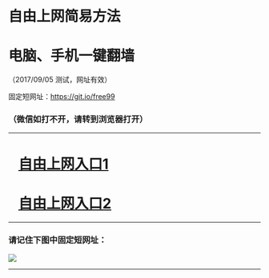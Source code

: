 ﻿# 自由上网简易方法

# 电脑、手机一键翻墙

（2017/09/05 测试，网址有效）

固定短网址：https://git.io/free99

### （微信如打不开，请转到浏览器打开）


***





# &nbsp;&nbsp; <a href="http://ft178119633.fwq-tz1001.xyz/fwqtz01.html?t=09050014282 " target="_blank">自由上网入口1</a>
# &nbsp;&nbsp; <a href="http://ft2143827160.fwq-tz1002.xyz/fwqtz02.html?t=090500132694 " target="_blank">自由上网入口2</a>
***

### 请记住下图中固定短网址：

<img src="https://s3-us-west-2.amazonaws.com/fwq-1001/yjfq-20170905okok.png" /> 


***

